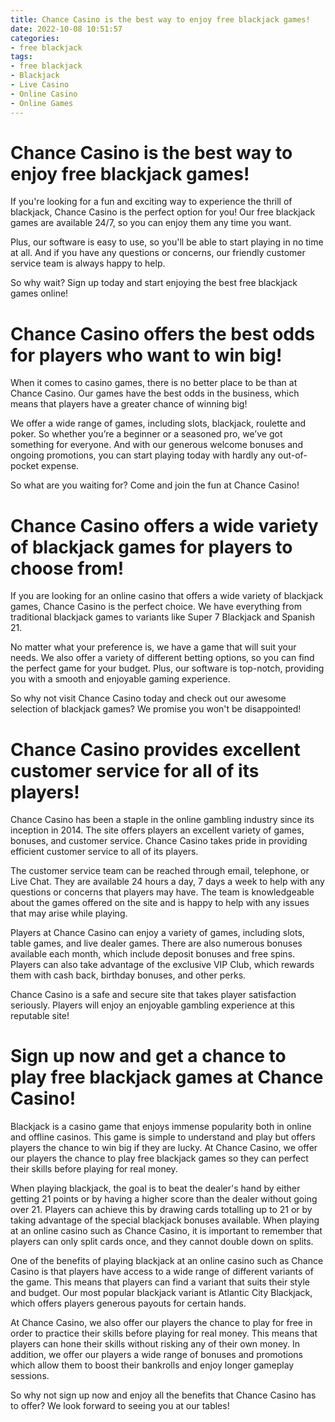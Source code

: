 ```yaml
---
title: Chance Casino is the best way to enjoy free blackjack games!
date: 2022-10-08 10:51:57
categories:
- free blackjack
tags:
- free blackjack
- Blackjack
- Live Casino
- Online Casino
- Online Games
---
```



#  Chance Casino is the best way to enjoy free blackjack games!

If you're looking for a fun and exciting way to experience the thrill of blackjack, Chance Casino is the perfect option for you! Our free blackjack games are available 24/7, so you can enjoy them any time you want.

Plus, our software is easy to use, so you'll be able to start playing in no time at all. And if you have any questions or concerns, our friendly customer service team is always happy to help.

So why wait? Sign up today and start enjoying the best free blackjack games online!

#  Chance Casino offers the best odds for players who want to win big!

When it comes to casino games, there is no better place to be than at Chance Casino. Our games have the best odds in the business, which means that players have a greater chance of winning big!

We offer a wide range of games, including slots, blackjack, roulette and poker. So whether you’re a beginner or a seasoned pro, we’ve got something for everyone. And with our generous welcome bonuses and ongoing promotions, you can start playing today with hardly any out-of-pocket expense.

So what are you waiting for? Come and join the fun at Chance Casino!

#  Chance Casino offers a wide variety of blackjack games for players to choose from!

If you are looking for an online casino that offers a wide variety of blackjack games, Chance Casino is the perfect choice. We have everything from traditional blackjack games to variants like Super 7 Blackjack and Spanish 21.

No matter what your preference is, we have a game that will suit your needs. We also offer a variety of different betting options, so you can find the perfect game for your budget. Plus, our software is top-notch, providing you with a smooth and enjoyable gaming experience.

So why not visit Chance Casino today and check out our awesome selection of blackjack games? We promise you won't be disappointed!

#  Chance Casino provides excellent customer service for all of its players!

Chance Casino has been a staple in the online gambling industry since its inception in 2014. The site offers players an excellent variety of games, bonuses, and customer service. Chance Casino takes pride in providing efficient customer service to all of its players.

The customer service team can be reached through email, telephone, or Live Chat. They are available 24 hours a day, 7 days a week to help with any questions or concerns that players may have. The team is knowledgeable about the games offered on the site and is happy to help with any issues that may arise while playing.

Players at Chance Casino can enjoy a variety of games, including slots, table games, and live dealer games. There are also numerous bonuses available each month, which include deposit bonuses and free spins. Players can also take advantage of the exclusive VIP Club, which rewards them with cash back, birthday bonuses, and other perks.

Chance Casino is a safe and secure site that takes player satisfaction seriously. Players will enjoy an enjoyable gambling experience at this reputable site!

#  Sign up now and get a chance to play free blackjack games at Chance Casino!

Blackjack is a casino game that enjoys immense popularity both in online and offline casinos. This game is simple to understand and play but offers players the chance to win big if they are lucky. At Chance Casino, we offer our players the chance to play free blackjack games so they can perfect their skills before playing for real money.

When playing blackjack, the goal is to beat the dealer's hand by either getting 21 points or by having a higher score than the dealer without going over 21. Players can achieve this by drawing cards totalling up to 21 or by taking advantage of the special blackjack bonuses available. When playing at an online casino such as Chance Casino, it is important to remember that players can only split cards once, and they cannot double down on splits.

One of the benefits of playing blackjack at an online casino such as Chance Casino is that players have access to a wide range of different variants of the game. This means that players can find a variant that suits their style and budget. Our most popular blackjack variant is Atlantic City Blackjack, which offers players generous payouts for certain hands.

At Chance Casino, we also offer our players the chance to play for free in order to practice their skills before playing for real money. This means that players can hone their skills without risking any of their own money. In addition, we offer our players a wide range of bonuses and promotions which allow them to boost their bankrolls and enjoy longer gameplay sessions.

So why not sign up now and enjoy all the benefits that Chance Casino has to offer? We look forward to seeing you at our tables!